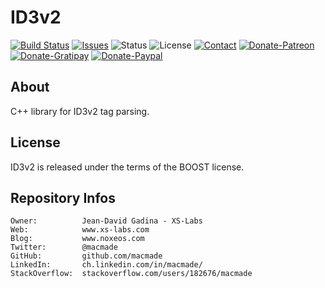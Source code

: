 ID3v2
=====

[![Build Status](https://img.shields.io/travis/macmade/ID3v2.svg?branch=master&style=flat)](https://travis-ci.org/macmade/ID3v2)
[![Issues](http://img.shields.io/github/issues/macmade/ID3v2.svg?style=flat)](https://github.com/macmade/ID3v2/issues)
![Status](https://img.shields.io/badge/status-active-brightgreen.svg?style=flat)
![License](https://img.shields.io/badge/license-boost-brightgreen.svg?style=flat)
[![Contact](https://img.shields.io/badge/contact-@macmade-blue.svg?style=flat)](https://twitter.com/macmade)
[![Donate-Patreon](https://img.shields.io/badge/donate-patreon-yellow.svg?style=flat)](https://patreon.com/macmade)
[![Donate-Gratipay](https://img.shields.io/badge/donate-gratipay-yellow.svg?style=flat)](https://www.gratipay.com/macmade)
[![Donate-Paypal](https://img.shields.io/badge/donate-paypal-yellow.svg?style=flat)](https://paypal.me/xslabs)

About
-----

C++ library for ID3v2 tag parsing.

License
-------

ID3v2 is released under the terms of the BOOST license.

Repository Infos
----------------

    Owner:			Jean-David Gadina - XS-Labs
    Web:			www.xs-labs.com
    Blog:			www.noxeos.com
    Twitter:		@macmade
    GitHub:			github.com/macmade
    LinkedIn:		ch.linkedin.com/in/macmade/
    StackOverflow:	stackoverflow.com/users/182676/macmade
